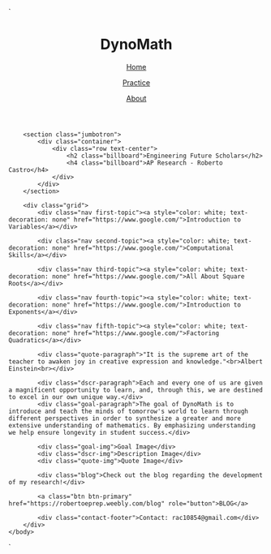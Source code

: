 `<!DOCTYPE html>
<html>
    <head>
        <title>DynoMath - Home</title>
    <meta charset="utf-8">
        <link rel="stylesheet" href="https://maxcdn.bootstrapcdn.com/bootstrap/3.3.7/css/bootstrap.min.css" integrity="sha384-BVYiiSIFeK1dGmJRAkycuHAHRg32OmUcww7on3RYdg4Va+PmSTsz/K68vbdEjh4u" crossorigin="anonymous">
        <link rel="stylesheet" type="text/css" href="Dnewmain.css">
    </head>
    <body>
        <header class="container">
            <div class="row">
                <h1 class="col-sm-4">DynoMath</h1>
                <nav class="col-sm-8 text-right">
                    <p><a href="D-index.html">Home</a></p>
                    <p><a href="E-index.html">Practice</a></p>
                    <p><a href="F-index.html">About</a></p>
                </nav>
            </div>
        </header>
        
        <section class="jumbotron">
            <div class="container">
                <div class="row text-center">
                    <h2 class="billboard">Engineering Future Scholars</h2>
                    <h4 class="billboard">AP Research - Roberto Castro</h4>
                </div>
            </div>
        </section>
        
        <div class="grid">
            <div class="nav first-topic"><a style="color: white; text-decoration: none" href="https://www.google.com/">Introduction to Variables</a></div>
            
            <div class="nav second-topic"><a style="color: white; text-decoration: none" href="https://www.google.com/">Computational Skills</a></div>
            
            <div class="nav third-topic"><a style="color: white; text-decoration: none" href="https://www.google.com/">All About Square Roots</a></div>
            
            <div class="nav fourth-topic"><a style="color: white; text-decoration: none" href="https://www.google.com/">Introduction to Exponents</a></div>
            
            <div class="nav fifth-topic"><a style="color: white; text-decoration: none" href="https://www.google.com/">Factoring Quadratics</a></div>
            
            <div class="quote-paragraph">"It is the supreme art of the teacher to awaken joy in creative expression and knowledge."<br>Albert Einstein<br></div>
            
            <div class="dscr-paragraph">Each and every one of us are given a magnificent opportunity to learn, and, through this, we are destined to excel in our own unique way.</div>            
            <div class="goal-paragraph">The goal of DynoMath is to introduce and teach the minds of tomorrow's world to learn through different perspectives in order to synthesize a greater and more extensive understanding of mathematics. By emphasizing understanding we help ensure longevity in student success.</div>
            
            <div class="goal-img">Goal Image</div>
            <div class="dscr-img">Description Image</div>
            <div class="quote-img">Quote Image</div>
            
            <div class="blog">Check out the blog regarding the development of my research!</div>
            
            <a class="btn btn-primary" href="https://robertoeprep.weebly.com/blog" role="button">BLOG</a>
            
            <div class="contact-footer">Contact: rac10854@gmail.com</div>
        </div>
    </body>
</html>`
